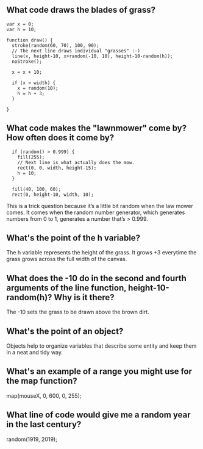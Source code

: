 ## What code draws the blades of grass?
```
var x = 0;
var h = 10;

function draw() {
  stroke(random(60, 70), 100, 90);
  // The next line draws individual "grasses" :-)
  line(x, height-10, x+random(-10, 10), height-10-random(h));
  noStroke();

  x = x + 10;

  if (x > width) {
    x = random(10);
    h = h + 3;
  }

}
```
  
  
## What code makes the "lawnmower" come by? How often does it come by?
```
  if (random() > 0.999) {
    fill(255);
    // Next line is what actually does the mow.
    rect(0, 0, width, height-15);
    h = 10;
  }

  fill(40, 100, 60);
  rect(0, height-10, width, 10);
```  
  
  This is a trick question because it’s a little bit random when the law mower comes. It comes when the random number generator, which generates numbers from 0 to 1, generates a number that’s > 0.999.
  
  
## What's the point of the h variable?
The h variable represents the height of the grass. It grows +3 everytime the grass grows across the full width of the canvas. 

## What does the -10 do in the second and fourth arguments of the line function, height-10-random(h)? Why is it there?
The -10 sets the grass to be drawn above the brown dirt. 



## What's the point of an object?
Objects help to organize variables that describe some entity and keep them in a neat and tidy way. 

## What's an example of a range you might use for the map function?
map(mouseX, 0, 600, 0, 255);

## What line of code would give me a random year in the last century?
random(1919, 2019);
